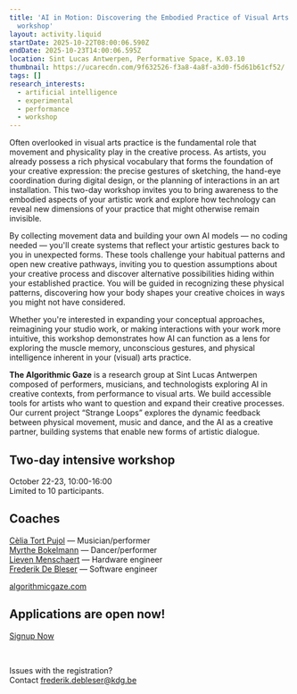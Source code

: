 ```yaml
---
title: 'AI in Motion: Discovering the Embodied Practice of Visual Arts | Two-day
  workshop'
layout: activity.liquid
startDate: 2025-10-22T08:00:06.590Z
endDate: 2025-10-23T14:00:06.595Z
location: Sint Lucas Antwerpen, Performative Space, K.03.10
thumbnail: https://ucarecdn.com/9f632526-f3a8-4a8f-a3d0-f5d61b61cf52/
tags: []
research_interests:
  - artificial intelligence
  - experimental
  - performance
  - workshop
---
```


Often overlooked in visual arts practice is the fundamental role that movement and physicality play in the creative process. As artists, you already possess a rich physical vocabulary that forms the foundation of your creative expression: the precise gestures of sketching, the hand-eye coordination during digital design, or the planning of interactions in an art installation. This two-day workshop invites you to bring awareness to the embodied aspects of your artistic work and explore how technology can reveal new dimensions of your practice that might otherwise remain invisible.

By collecting movement data and building your own AI models — no coding needed — you'll create systems that reflect your artistic gestures back to you in unexpected forms. These tools challenge your habitual patterns and open new creative pathways, inviting you to question assumptions about your creative process and discover alternative possibilities hiding within your established practice. You will be guided in recognizing these physical patterns, discovering how your body shapes your creative choices in ways you might not have considered.

Whether you're interested in expanding your conceptual approaches, reimagining your studio work, or making interactions with your work more intuitive, this workshop demonstrates how AI can function as a lens for exploring the muscle memory, unconscious gestures, and physical intelligence inherent in your (visual) arts practice.

**The Algorithmic Gaze** is a research group at Sint Lucas Antwerpen composed of performers, musicians, and technologists exploring AI in creative contexts, from performance to visual arts. We build accessible tools for artists who want to question and expand their creative processes. Our current project “Strange Loops” explores the dynamic feedback between physical movement, music and dance, and the AI as a creative partner, building systems that enable new forms of artistic dialogue.

## Two-day intensive workshop

October 22-23, 10:00-16:00\
Limited to 10 participants.

## Coaches

[Cèlia Tort Pujol](https://slarg.be/people/c%C3%A8lia-tort-pujol/) — Musician/performer\
[Myrthe Bokelmann](https://slarg.be/people/myrthe-bokelmann/) — Dancer/performer\
[Lieven Menschaert](https://slarg.be/people/lieven-menschaert/) — Hardware engineer\
[Frederik De Bleser](https://slarg.be/people/frederik-de-bleser/) — Software engineer

[algorithmicgaze.com](https://algorithmicgaze.com/)

## Applications are open now!

<p><a href="https://docs.google.com/forms/d/e/1FAIpQLSfvk38sWzw2GthBX5aUf1Aybn_9OmuHp7Cy3JtXJKslDxk0hw/viewform?usp=dialog" class="cta">Signup Now</a></p>
<br>

Issues with the registration?\
Contact frederik.debleser@kdg.be
